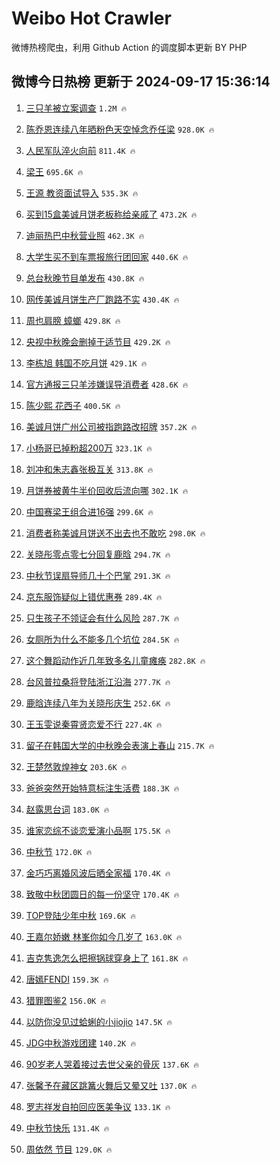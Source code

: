 # Weibo Hot Crawler 



微博热榜爬虫，利用 Github Action 的调度脚本更新 BY PHP 


## 微博今日热榜 更新于 2024-09-17 15:36:14 
1. [三只羊被立案调查](https://s.weibo.com/weibo?q=%23%E4%B8%89%E5%8F%AA%E7%BE%8A%E8%A2%AB%E7%AB%8B%E6%A1%88%E8%B0%83%E6%9F%A5%23&t=31&band_rank=1&Refer=top) `1.2M 🔥` 

1. [陈乔恩连续八年晒粉色天空悼念乔任梁](https://s.weibo.com/weibo?q=%23%E9%99%88%E4%B9%94%E6%81%A9%E8%BF%9E%E7%BB%AD%E5%85%AB%E5%B9%B4%E6%99%92%E7%B2%89%E8%89%B2%E5%A4%A9%E7%A9%BA%E6%82%BC%E5%BF%B5%E4%B9%94%E4%BB%BB%E6%A2%81%23&t=31&band_rank=2&Refer=top) `928.0K 🔥` 

1. [人民军队淬火向前](https://s.weibo.com/weibo?q=%23%E4%BA%BA%E6%B0%91%E5%86%9B%E9%98%9F%E6%B7%AC%E7%81%AB%E5%90%91%E5%89%8D%23&t=31&band_rank=3&Refer=top) `811.4K 🔥` 

1. [梁王](https://s.weibo.com/weibo?q=%E6%A2%81%E7%8E%8B&t=31&band_rank=4&Refer=top) `695.6K 🔥` 

1. [王源 教资面试导入](https://s.weibo.com/weibo?q=%E7%8E%8B%E6%BA%90%20%E6%95%99%E8%B5%84%E9%9D%A2%E8%AF%95%E5%AF%BC%E5%85%A5&t=31&band_rank=5&Refer=top) `535.3K 🔥` 

1. [买到15盒美诚月饼老板称给亲戚了](https://s.weibo.com/weibo?q=%23%E4%B9%B0%E5%88%B015%E7%9B%92%E7%BE%8E%E8%AF%9A%E6%9C%88%E9%A5%BC%E8%80%81%E6%9D%BF%E7%A7%B0%E7%BB%99%E4%BA%B2%E6%88%9A%E4%BA%86%23&t=31&band_rank=6&Refer=top) `473.2K 🔥` 

1. [迪丽热巴中秋营业照](https://s.weibo.com/weibo?q=%23%E8%BF%AA%E4%B8%BD%E7%83%AD%E5%B7%B4%E4%B8%AD%E7%A7%8B%E8%90%A5%E4%B8%9A%E7%85%A7%23&t=31&band_rank=7&Refer=top) `462.3K 🔥` 

1. [大学生买不到车票报旅行团回家](https://s.weibo.com/weibo?q=%23%E5%A4%A7%E5%AD%A6%E7%94%9F%E4%B9%B0%E4%B8%8D%E5%88%B0%E8%BD%A6%E7%A5%A8%E6%8A%A5%E6%97%85%E8%A1%8C%E5%9B%A2%E5%9B%9E%E5%AE%B6%23&t=31&band_rank=8&Refer=top) `440.6K 🔥` 

1. [总台秋晚节目单发布](https://s.weibo.com/weibo?q=%23%E6%80%BB%E5%8F%B0%E7%A7%8B%E6%99%9A%E8%8A%82%E7%9B%AE%E5%8D%95%E5%8F%91%E5%B8%83%23&t=31&band_rank=9&Refer=top) `430.8K 🔥` 

1. [网传美诚月饼生产厂跑路不实](https://s.weibo.com/weibo?q=%23%E7%BD%91%E4%BC%A0%E7%BE%8E%E8%AF%9A%E6%9C%88%E9%A5%BC%E7%94%9F%E4%BA%A7%E5%8E%82%E8%B7%91%E8%B7%AF%E4%B8%8D%E5%AE%9E%23&t=31&band_rank=10&Refer=top) `430.4K 🔥` 

1. [周也肩膀 蟑螂](https://s.weibo.com/weibo?q=%E5%91%A8%E4%B9%9F%E8%82%A9%E8%86%80%20%E8%9F%91%E8%9E%82&t=31&band_rank=11&Refer=top) `429.8K 🔥` 

1. [央视中秋晚会删掉于适节目](https://s.weibo.com/weibo?q=%E5%A4%AE%E8%A7%86%E4%B8%AD%E7%A7%8B%E6%99%9A%E4%BC%9A%E5%88%A0%E6%8E%89%E4%BA%8E%E9%80%82%E8%8A%82%E7%9B%AE&t=31&band_rank=12&Refer=top) `429.2K 🔥` 

1. [李栋旭 韩国不吃月饼](https://s.weibo.com/weibo?q=%E6%9D%8E%E6%A0%8B%E6%97%AD%20%E9%9F%A9%E5%9B%BD%E4%B8%8D%E5%90%83%E6%9C%88%E9%A5%BC&t=31&band_rank=13&Refer=top) `429.1K 🔥` 

1. [官方通报三只羊涉嫌误导消费者](https://s.weibo.com/weibo?q=%23%E5%AE%98%E6%96%B9%E9%80%9A%E6%8A%A5%E4%B8%89%E5%8F%AA%E7%BE%8A%E6%B6%89%E5%AB%8C%E8%AF%AF%E5%AF%BC%E6%B6%88%E8%B4%B9%E8%80%85%23&t=31&band_rank=14&Refer=top) `428.6K 🔥` 

1. [陈少熙 花西子](https://s.weibo.com/weibo?q=%E9%99%88%E5%B0%91%E7%86%99%20%E8%8A%B1%E8%A5%BF%E5%AD%90&t=31&band_rank=15&Refer=top) `400.5K 🔥` 

1. [美诚月饼广州公司被指跑路改招牌](https://s.weibo.com/weibo?q=%23%E7%BE%8E%E8%AF%9A%E6%9C%88%E9%A5%BC%E5%B9%BF%E5%B7%9E%E5%85%AC%E5%8F%B8%E8%A2%AB%E6%8C%87%E8%B7%91%E8%B7%AF%E6%94%B9%E6%8B%9B%E7%89%8C%23&t=31&band_rank=16&Refer=top) `357.2K 🔥` 

1. [小杨哥已掉粉超200万](https://s.weibo.com/weibo?q=%23%E5%B0%8F%E6%9D%A8%E5%93%A5%E5%B7%B2%E6%8E%89%E7%B2%89%E8%B6%85200%E4%B8%87%23&t=31&band_rank=17&Refer=top) `323.1K 🔥` 

1. [刘冲和朱志鑫张极互关](https://s.weibo.com/weibo?q=%E5%88%98%E5%86%B2%E5%92%8C%E6%9C%B1%E5%BF%97%E9%91%AB%E5%BC%A0%E6%9E%81%E4%BA%92%E5%85%B3&t=31&band_rank=18&Refer=top) `313.8K 🔥` 

1. [月饼券被黄牛半价回收后流向哪](https://s.weibo.com/weibo?q=%23%E6%9C%88%E9%A5%BC%E5%88%B8%E8%A2%AB%E9%BB%84%E7%89%9B%E5%8D%8A%E4%BB%B7%E5%9B%9E%E6%94%B6%E5%90%8E%E6%B5%81%E5%90%91%E5%93%AA%23&t=31&band_rank=19&Refer=top) `302.1K 🔥` 

1. [中国赛梁王组合进16强](https://s.weibo.com/weibo?q=%23%E4%B8%AD%E5%9B%BD%E8%B5%9B%E6%A2%81%E7%8E%8B%E7%BB%84%E5%90%88%E8%BF%9B16%E5%BC%BA%23&t=31&band_rank=20&Refer=top) `299.6K 🔥` 

1. [消费者称美诚月饼送不出去也不敢吃](https://s.weibo.com/weibo?q=%23%E6%B6%88%E8%B4%B9%E8%80%85%E7%A7%B0%E7%BE%8E%E8%AF%9A%E6%9C%88%E9%A5%BC%E9%80%81%E4%B8%8D%E5%87%BA%E5%8E%BB%E4%B9%9F%E4%B8%8D%E6%95%A2%E5%90%83%23&t=31&band_rank=21&Refer=top) `298.0K 🔥` 

1. [关晓彤零点零七分回复鹿晗](https://s.weibo.com/weibo?q=%23%E5%85%B3%E6%99%93%E5%BD%A4%E9%9B%B6%E7%82%B9%E9%9B%B6%E4%B8%83%E5%88%86%E5%9B%9E%E5%A4%8D%E9%B9%BF%E6%99%97%23&t=31&band_rank=22&Refer=top) `294.7K 🔥` 

1. [中秋节误扇导师几十个巴掌](https://s.weibo.com/weibo?q=%23%E4%B8%AD%E7%A7%8B%E8%8A%82%E8%AF%AF%E6%89%87%E5%AF%BC%E5%B8%88%E5%87%A0%E5%8D%81%E4%B8%AA%E5%B7%B4%E6%8E%8C%23&t=31&band_rank=23&Refer=top) `291.3K 🔥` 

1. [京东服饰疑似上错优惠券](https://s.weibo.com/weibo?q=%23%E4%BA%AC%E4%B8%9C%E6%9C%8D%E9%A5%B0%E7%96%91%E4%BC%BC%E4%B8%8A%E9%94%99%E4%BC%98%E6%83%A0%E5%88%B8%23&t=31&band_rank=24&Refer=top) `289.4K 🔥` 

1. [只生孩子不领证会有什么风险](https://s.weibo.com/weibo?q=%E5%8F%AA%E7%94%9F%E5%AD%A9%E5%AD%90%E4%B8%8D%E9%A2%86%E8%AF%81%E4%BC%9A%E6%9C%89%E4%BB%80%E4%B9%88%E9%A3%8E%E9%99%A9&t=31&band_rank=25&Refer=top) `287.7K 🔥` 

1. [女厕所为什么不能多几个坑位](https://s.weibo.com/weibo?q=%23%E5%A5%B3%E5%8E%95%E6%89%80%E4%B8%BA%E4%BB%80%E4%B9%88%E4%B8%8D%E8%83%BD%E5%A4%9A%E5%87%A0%E4%B8%AA%E5%9D%91%E4%BD%8D%23&t=31&band_rank=26&Refer=top) `284.5K 🔥` 

1. [这个舞蹈动作近几年致多名儿童瘫痪](https://s.weibo.com/weibo?q=%23%E8%BF%99%E4%B8%AA%E8%88%9E%E8%B9%88%E5%8A%A8%E4%BD%9C%E8%BF%91%E5%87%A0%E5%B9%B4%E8%87%B4%E5%A4%9A%E5%90%8D%E5%84%BF%E7%AB%A5%E7%98%AB%E7%97%AA%23&t=31&band_rank=27&Refer=top) `282.8K 🔥` 

1. [台风普拉桑将登陆浙江沿海](https://s.weibo.com/weibo?q=%23%E5%8F%B0%E9%A3%8E%E6%99%AE%E6%8B%89%E6%A1%91%E5%B0%86%E7%99%BB%E9%99%86%E6%B5%99%E6%B1%9F%E6%B2%BF%E6%B5%B7%23&t=31&band_rank=28&Refer=top) `277.7K 🔥` 

1. [鹿晗连续八年为关晓彤庆生](https://s.weibo.com/weibo?q=%23%E9%B9%BF%E6%99%97%E8%BF%9E%E7%BB%AD%E5%85%AB%E5%B9%B4%E4%B8%BA%E5%85%B3%E6%99%93%E5%BD%A4%E5%BA%86%E7%94%9F%23&t=31&band_rank=29&Refer=top) `252.6K 🔥` 

1. [王玉雯说秦霄贤恋爱不行](https://s.weibo.com/weibo?q=%E7%8E%8B%E7%8E%89%E9%9B%AF%E8%AF%B4%E7%A7%A6%E9%9C%84%E8%B4%A4%E6%81%8B%E7%88%B1%E4%B8%8D%E8%A1%8C&t=31&band_rank=30&Refer=top) `227.4K 🔥` 

1. [留子在韩国大学的中秋晚会表演上春山](https://s.weibo.com/weibo?q=%E7%95%99%E5%AD%90%E5%9C%A8%E9%9F%A9%E5%9B%BD%E5%A4%A7%E5%AD%A6%E7%9A%84%E4%B8%AD%E7%A7%8B%E6%99%9A%E4%BC%9A%E8%A1%A8%E6%BC%94%E4%B8%8A%E6%98%A5%E5%B1%B1&t=31&band_rank=31&Refer=top) `215.7K 🔥` 

1. [王楚然敦煌神女](https://s.weibo.com/weibo?q=%23%E7%8E%8B%E6%A5%9A%E7%84%B6%E6%95%A6%E7%85%8C%E7%A5%9E%E5%A5%B3%23&t=31&band_rank=32&Refer=top) `203.6K 🔥` 

1. [爸爸突然开始特意标注生活费](https://s.weibo.com/weibo?q=%23%E7%88%B8%E7%88%B8%E7%AA%81%E7%84%B6%E5%BC%80%E5%A7%8B%E7%89%B9%E6%84%8F%E6%A0%87%E6%B3%A8%E7%94%9F%E6%B4%BB%E8%B4%B9%23&t=31&band_rank=33&Refer=top) `188.3K 🔥` 

1. [赵露思台词](https://s.weibo.com/weibo?q=%E8%B5%B5%E9%9C%B2%E6%80%9D%E5%8F%B0%E8%AF%8D&t=31&band_rank=34&Refer=top) `183.0K 🔥` 

1. [谁家恋综不谈恋爱演小品啊](https://s.weibo.com/weibo?q=%E8%B0%81%E5%AE%B6%E6%81%8B%E7%BB%BC%E4%B8%8D%E8%B0%88%E6%81%8B%E7%88%B1%E6%BC%94%E5%B0%8F%E5%93%81%E5%95%8A&t=31&band_rank=35&Refer=top) `175.5K 🔥` 

1. [中秋节](https://s.weibo.com/weibo?q=%E4%B8%AD%E7%A7%8B%E8%8A%82&t=31&band_rank=36&Refer=top) `172.0K 🔥` 

1. [金巧巧离婚风波后晒全家福](https://s.weibo.com/weibo?q=%23%E9%87%91%E5%B7%A7%E5%B7%A7%E7%A6%BB%E5%A9%9A%E9%A3%8E%E6%B3%A2%E5%90%8E%E6%99%92%E5%85%A8%E5%AE%B6%E7%A6%8F%23&t=31&band_rank=37&Refer=top) `170.4K 🔥` 

1. [致敬中秋团圆日的每一份坚守](https://s.weibo.com/weibo?q=%23%E8%87%B4%E6%95%AC%E4%B8%AD%E7%A7%8B%E5%9B%A2%E5%9C%86%E6%97%A5%E7%9A%84%E6%AF%8F%E4%B8%80%E4%BB%BD%E5%9D%9A%E5%AE%88%23&t=31&band_rank=38&Refer=top) `170.4K 🔥` 

1. [TOP登陆少年中秋](https://s.weibo.com/weibo?q=TOP%E7%99%BB%E9%99%86%E5%B0%91%E5%B9%B4%E4%B8%AD%E7%A7%8B&t=31&band_rank=39&Refer=top) `169.6K 🔥` 

1. [王嘉尔娇嫩 林峯你如今几岁了](https://s.weibo.com/weibo?q=%E7%8E%8B%E5%98%89%E5%B0%94%E5%A8%87%E5%AB%A9%20%E6%9E%97%E5%B3%AF%E4%BD%A0%E5%A6%82%E4%BB%8A%E5%87%A0%E5%B2%81%E4%BA%86&t=31&band_rank=40&Refer=top) `163.0K 🔥` 

1. [吉克隽逸怎么把擦锅球穿身上了](https://s.weibo.com/weibo?q=%E5%90%89%E5%85%8B%E9%9A%BD%E9%80%B8%E6%80%8E%E4%B9%88%E6%8A%8A%E6%93%A6%E9%94%85%E7%90%83%E7%A9%BF%E8%BA%AB%E4%B8%8A%E4%BA%86&t=31&band_rank=41&Refer=top) `161.8K 🔥` 

1. [唐嫣FENDI](https://s.weibo.com/weibo?q=%E5%94%90%E5%AB%A3FENDI&t=31&band_rank=42&Refer=top) `159.3K 🔥` 

1. [猎罪图鉴2](https://s.weibo.com/weibo?q=%23%E7%8C%8E%E7%BD%AA%E5%9B%BE%E9%89%B42%23&t=31&band_rank=43&Refer=top) `156.0K 🔥` 

1. [以防你没见过蛤蜊的小jiojio](https://s.weibo.com/weibo?q=%E4%BB%A5%E9%98%B2%E4%BD%A0%E6%B2%A1%E8%A7%81%E8%BF%87%E8%9B%A4%E8%9C%8A%E7%9A%84%E5%B0%8Fjiojio&t=31&band_rank=44&Refer=top) `147.5K 🔥` 

1. [JDG中秋游戏团建](https://s.weibo.com/weibo?q=%23JDG%E4%B8%AD%E7%A7%8B%E6%B8%B8%E6%88%8F%E5%9B%A2%E5%BB%BA%23&t=31&band_rank=45&Refer=top) `140.2K 🔥` 

1. [90岁老人哭着接过去世父亲的骨灰](https://s.weibo.com/weibo?q=%2390%E5%B2%81%E8%80%81%E4%BA%BA%E5%93%AD%E7%9D%80%E6%8E%A5%E8%BF%87%E5%8E%BB%E4%B8%96%E7%88%B6%E4%BA%B2%E7%9A%84%E9%AA%A8%E7%81%B0%23&t=31&band_rank=46&Refer=top) `137.6K 🔥` 

1. [张馨予在藏区跳篝火舞后又晕又吐](https://s.weibo.com/weibo?q=%23%E5%BC%A0%E9%A6%A8%E4%BA%88%E5%9C%A8%E8%97%8F%E5%8C%BA%E8%B7%B3%E7%AF%9D%E7%81%AB%E8%88%9E%E5%90%8E%E5%8F%88%E6%99%95%E5%8F%88%E5%90%90%23&t=31&band_rank=47&Refer=top) `137.0K 🔥` 

1. [罗志祥发自拍回应医美争议](https://s.weibo.com/weibo?q=%23%E7%BD%97%E5%BF%97%E7%A5%A5%E5%8F%91%E8%87%AA%E6%8B%8D%E5%9B%9E%E5%BA%94%E5%8C%BB%E7%BE%8E%E4%BA%89%E8%AE%AE%23&t=31&band_rank=48&Refer=top) `133.1K 🔥` 

1. [中秋节快乐](https://s.weibo.com/weibo?q=%23%E4%B8%AD%E7%A7%8B%E8%8A%82%E5%BF%AB%E4%B9%90%23&t=31&band_rank=49&Refer=top) `131.4K 🔥` 

1. [周依然 节目](https://s.weibo.com/weibo?q=%E5%91%A8%E4%BE%9D%E7%84%B6%20%E8%8A%82%E7%9B%AE&t=31&band_rank=50&Refer=top) `129.0K 🔥` 

